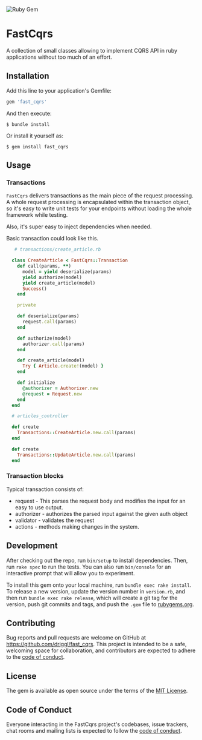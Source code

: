 ![Ruby Gem](https://github.com/driggl/fast_cqrs/workflows/Ruby%20Gem/badge.svg?branch=master)

# FastCqrs

A collection of small classes allowing to implement CQRS API in ruby applications without too much of an effort.

## Installation

Add this line to your application's Gemfile:

```ruby
gem 'fast_cqrs'
```

And then execute:

    $ bundle install

Or install it yourself as:

    $ gem install fast_cqrs

## Usage

### Transactions

`FastCqrs` delivers transactions as the main piece of the request processing. A whole request processing is
encapsulated within the transaction object, so it's easy to write unit tests for your endpoints without loading
the whole framework while testing.

Also, it's super easy to inject dependencies when needed.

Basic transaction could look like this.

```ruby
   # transactions/create_article.rb

  class CreateArticle < FastCqrs::Transaction
    def call(params, **)
      model = yield deserialize(params)
      yield authorize(model)
      yield create_article(model)
      Success()
    end

    private

    def deserialize(params)
      request.call(params)
    end

    def authorize(model)
      authorizer.call(params)
    end

    def create_article(model)
      Try { Article.create!(model) }
    end

    def initialize
      @authorizer = Authorizer.new
      @request = Request.new
    end
  end
```

```ruby
  # articles_controller

  def create
    Transactions::CreateArticle.new.call(params)
  end

  def create
    Transactions::UpdateArticle.new.call(params)
  end

```

### Transaction blocks

Typical transaction consists of:

- request - This parses the request body and modifies the input for an easy to use output.
- authorizer - authorizes the parsed input against the given auth object
- validator - validates the request
- actions - methods making changes in the system.


## Development

After checking out the repo, run `bin/setup` to install dependencies. Then, run `rake spec` to run the tests. You can also run `bin/console` for an interactive prompt that will allow you to experiment.

To install this gem onto your local machine, run `bundle exec rake install`. To release a new version, update the version number in `version.rb`, and then run `bundle exec rake release`, which will create a git tag for the version, push git commits and tags, and push the `.gem` file to [rubygems.org](https://rubygems.org).

## Contributing

Bug reports and pull requests are welcome on GitHub at https://github.com/driggl/fast_cqrs. This project is intended to be a safe, welcoming space for collaboration, and contributors are expected to adhere to the [code of conduct](https://github.com/driggl/fast_cqrs/blob/master/CODE_OF_CONDUCT.md).


## License

The gem is available as open source under the terms of the [MIT License](https://opensource.org/licenses/MIT).

## Code of Conduct

Everyone interacting in the FastCqrs project's codebases, issue trackers, chat rooms and mailing lists is expected to follow the [code of conduct](https://github.com/driggl/fast_cqrs/blob/master/CODE_OF_CONDUCT.md).
